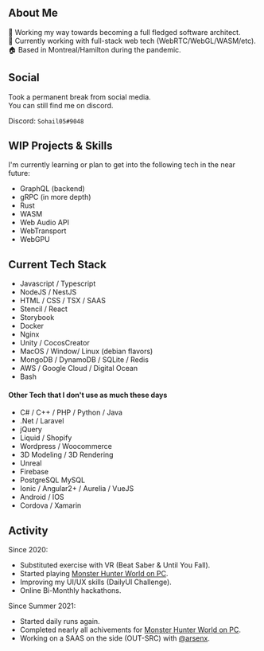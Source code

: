 ## About Me

🥅 Working my way towards becoming a full fledged software architect.  
💼 Currently working with full-stack web tech (WebRTC/WebGL/WASM/etc).  
🏠 Based in Montreal/Hamilton during the pandemic. 

## Social

Took a permanent break from social media.  
You can still find me on discord.

Discord: `Sohail05#9048`

## WIP Projects & Skills

I'm currently learning or plan to get into the following tech in the near future:  

- GraphQL (backend)
- gRPC (in more depth)
- Rust
- WASM
- Web Audio API
- WebTransport
- WebGPU

## Current Tech Stack

- Javascript / Typescript
- NodeJS / NestJS
- HTML / CSS / TSX / SAAS
- Stencil / React
- Storybook
- Docker
- Nginx
- Unity / CocosCreator
- MacOS / Window/ Linux (debian flavors)
- MongoDB / DynamoDB / SQLite / Redis
- AWS / Google Cloud / Digital Ocean
- Bash

#### Other Tech that I don't use as much these days

- C# / C++ / PHP / Python / Java
- .Net / Laravel
- jQuery
- Liquid / Shopify
- Wordpress / Woocommerce
- 3D Modeling / 3D Rendering
- Unreal
- Firebase
- PostgreSQL MySQL
- Ionic / Angular2+ / Aurelia / VueJS
- Android / IOS
- Cordova / Xamarin

## Activity

Since 2020:    
- Substituted exercise with VR (Beat Saber & Until You Fall).
- Started playing [Monster Hunter World on PC]("https://store.steampowered.com/app/582010/Monster_Hunter_World/").
- Improving my UI/UX skills (DailyUI Challenge).
- Online Bi-Monthly hackathons. 

Since Summer 2021:
- Started daily runs again.
- Completed nearly all achivements for [Monster Hunter World on PC]("https://store.steampowered.com/app/582010/Monster_Hunter_World/").
- Working on a SAAS on the side (OUT-SRC) with [@arsenx]("https://github.com/arsenx").
